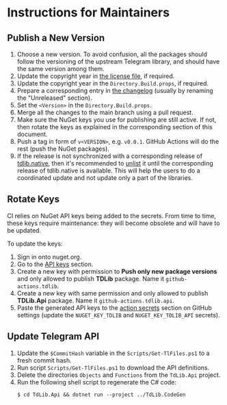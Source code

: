 Instructions for Maintainers
============================

Publish a New Version
---------------------

1. Choose a new version. To avoid confusion, all the packages should follow the versioning of the upstream Telegram library, and should have the same version among them.
2. Update the copyright year in [the license file][license], if required.
3. Update the copyright year in the `Directory.Build.props`, if required.
4. Prepare a corresponding entry in [the changelog][changelog] (usually by renaming the "Unreleased" section).
5. Set the `<Version>` in the `Directory.Build.props`.
6. Merge all the changes to the main branch using a pull request.
7. Make sure the NuGet keys you use for publishing are still active. If not, then rotate the keys as explained in the corresponding section of this document.
8. Push a tag in form of `v<VERSION>`, e.g. `v0.0.1`. GitHub Actions will do the rest (push the NuGet packages).
9. If the release is not synchronized with a corresponding release of [tdlib.native][], then it's recommended to [unlist][docs.unlist] it until the corresponding release of tdlib.native is available. This will help the users to do a coordinated update and not update only a part of the libraries.

Rotate Keys
-----------

CI relies on NuGet API keys being added to the secrets. From time to time, these keys require maintenance: they will become obsolete and will have to be updated.

To update the keys:

1. Sign in onto nuget.org.
2. Go to the [API keys][nuget.api-keys] section.
3. Create a new key with permission to **Push only new package versions** and only allowed to publish **TDLib** package. Name it `github-actions.tdlib`.
4. Create a new key with same permission and only allowed to publish **TDLib.Api** package. Name it `github-actions.tdlib.api`.
5. Paste the generated API keys to the [action secrets][github.secrets] section on GitHub settings (update the `NUGET_KEY_TDLIB` and `NUGET_KEY_TDLIB_API` secrets).

Update Telegram API
-------------------

1. Update the `$CommitHash` variable in the `Scripts/Get-TlFiles.ps1` to a fresh commit hash.
2. Run script `Scripts/Get-TlFiles.ps1` to download the API definitions.
3. Delete the directories `Objects` and `Functions` from the `TdLib.Api` project.
4. Run the following shell script to regenerate the C# code:
   ```console
   $ cd TdLib.Api && dotnet run --project ../TdLib.CodeGen
   ```

[changelog]: ./CHANGELOG.md
[docs.unlist]: https://docs.microsoft.com/en-us/nuget/nuget-org/policies/deleting-packages#unlisting-a-package
[github.secrets]: https://github.com/egramtel/tdsharp/settings/secrets/actions
[license]: ./LICENSE
[nuget.api-keys]: https://www.nuget.org/account/apikeys
[tdlib.native]: https://github.com/ForNeVeR/tdlib.native
